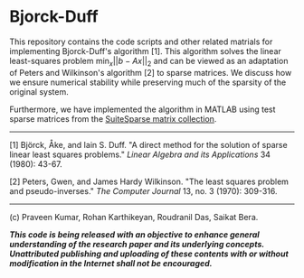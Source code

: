 # Bjorck-Duff

This repository contains the code scripts and other related matrials for implementing Bjorck-Duff's algorithm [1]. This algorithm solves the linear least-squares problem $\min_x || b - Ax ||_2$ and can be viewed as an adaptation of Peters and Wilkinson's algorithm [2] to sparse matrices. We discuss how we ensure numerical stability while preserving much of the sparsity of the original system.

Furthermore, we have implemented the algorithm in MATLAB using test sparse matrices from the [SuiteSparse matrix collection](http://sparse.tamu.edu/).

---------

[1] Björck, Åke, and Iain S. Duff. "A direct method for the solution of sparse linear least squares problems." _Linear Algebra and its Applications_ 34 (1980): 43-67.

[2] Peters, Gwen, and James Hardy Wilkinson. "The least squares problem and pseudo-inverses." _The Computer Journal_ 13, no. 3 (1970): 309-316.

---------

(c) Praveen Kumar, Rohan Karthikeyan, Roudranil Das, Saikat Bera.

__*This code is being released with an objective to enhance general understanding of the research paper and its underlying concepts. Unattributed publishing and uploading of these contents with or without modification in the Internet shall not be encouraged.*__
